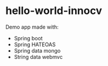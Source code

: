 # hello-world-innocv
Demo app made with:

* Spring boot
* Spring HATEOAS
* Spring data mongo
* String data webmvc
